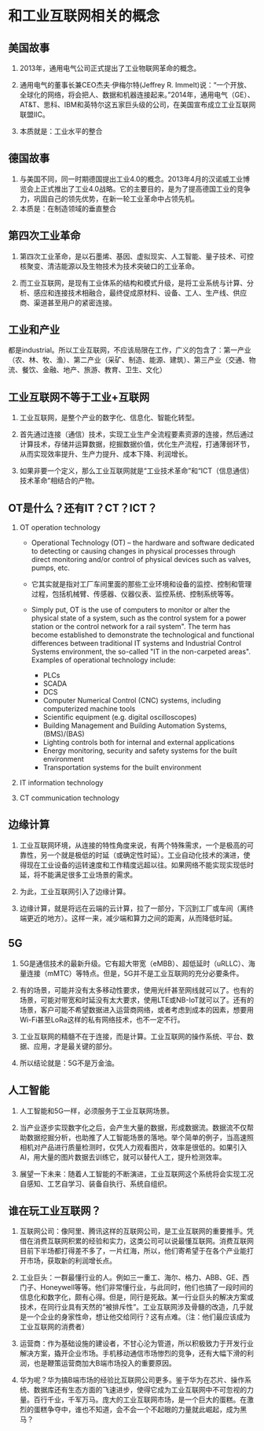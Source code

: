 # 和工业互联网相关的概念

## 美国故事

1. 2013年，通用电气公司正式提出了工业物联网革命的概念。

2. 通用电气的董事长兼CEO杰夫·伊梅尔特(Jeffrey R. Immelt)说：“一个开放、全球化的网络，将会把人、数据和机器连接起来。”2014年，通用电气（GE）、AT&T、思科、IBM和英特尔这五家巨头级的公司，在美国宣布成立工业互联网联盟IIC。

3. 本质就是：工业水平的整合

## 德国故事

1. 与美国不同，同一时期德国提出工业4.0的概念。2013年4月的汉诺威工业博览会上正式推出了工业4.0战略。它的主要目的，是为了提高德国工业的竞争力，巩固自己的领先优势，在新一轮工业革命中占领先机。
2. 本质是：在制造领域的垂直整合

## 第四次工业革命

1. 第四次工业革命，是以石墨烯、基因、虚拟现实、人工智能、量子技术、可控核聚变、清洁能源以及生物技术为技术突破口的工业革命。

2. 而工业互联网，是现有工业体系的结构和模式升级，是将工业系统与计算、分析、感应和连接技术相融合，最终促成原材料、设备、工人、生产线、供应商、渠道甚至用户的紧密连接。

## 工业和产业

都是industrial。所以工业互联网，不应该局限在工作，广义的包含了：第一产业（农、林、牧、渔）、第二产业（采矿、制造、能源、建筑）、第三产业（交通、物流、餐饮、金融、地产、旅游、教育、卫生、文化）

## 工业互联网不等于工业+互联网

1. 工业互联网，是整个产业的数字化、信息化、智能化转型。

2. 首先通过连接（通信）技术，实现工业生产全流程要素资源的连接，然后通过计算技术，存储并运算数据，挖掘数据价值，优化生产流程，打通薄弱环节，从而实现效率提升、生产力提升、成本下降、利润增长。

3. 如果非要一个定义，那么工业互联网就是“工业技术革命”和“ICT（信息通信）技术革命”相结合的产物。

## OT是什么？还有IT？CT？ICT？

1. OT operation technology

    * Operational Technology (OT) – the hardware and software dedicated to detecting or causing changes in physical processes through direct monitoring and/or control of physical devices such as valves, pumps, etc.

    * 它其实就是指对工厂车间里面的那些工业环境和设备的监控、控制和管理过程，包括机械臂、传感器、仪器仪表、监控系统、控制系统等等。

    * Simply put, OT is the use of computers to monitor or alter the physical state of a system, such as the control system for a power station or the control network for a rail system". The term has become established to demonstrate the technological and functional differences between traditional IT systems and Industrial Control Systems environment, the so-called "IT in the non-carpeted areas". Examples of operational technology include:
        * PLCs
        * SCADA
        * DCS
        * Computer Numerical Control (CNC) systems, including computerized machine tools
        * Scientific equipment (e.g. digital oscilloscopes)
        * Building Management and Building Automation Systems, (BMS)/(BAS)
        * Lighting controls both for internal and external applications
        * Energy monitoring, security and safety systems for the built environment
        * Transportation systems for the built environment

2. IT information technology

3. CT communication technology

## 边缘计算

1. 工业互联网环境，从连接的特性角度来说，有两个特殊需求，一个是极高的可靠性，另一个就是极低的时延（或确定性时延）。工业自动化技术的演进，使得现在工业设备的运转速度和工作精度远超以往。如果网络不能实现实现低时延，将不能满足很多工业场景的需求。

2. 为此，工业互联网引入了边缘计算。

3. 边缘计算，就是将远在云端的云计算，拉了一部分，下沉到工厂或车间（离终端更近的地方）。这样一来，减少端和算力之间的距离，从而降低时延。

## 5G

1. 5G是通信技术的最新升级。它有超大带宽（eMBB）、超低延时（uRLLC）、海量连接（mMTC）等特点。但是，5G并不是工业互联网的充分必要条件。

2. 有的场景，可能并没有太多移动性要求，使用光纤甚至网线就可以了。也有的场景，可能对带宽和时延没有太大要求，使用LTE或NB-IoT就可以了。还有的场景，客户可能不希望数据进入运营商网络，或者考虑到成本的因素，想要用Wi-Fi甚至LoRa这样的私有网络技术，也不一定不行。

3. 工业互联网的精髓不在于连接，而是计算。工业互联网的操作系统、平台、数据、应用，才是最关键的部分。

4. 所以结论就是：5G不是万金油。

## 人工智能

1. 人工智能和5G一样，必须服务于工业互联网场景。

2. 当产业逐步实现数字化之后，会产生大量的数据，形成数据流。数据流不仅帮助数据挖掘分析，也助推了人工智能场景的落地。举个简单的例子，当高速照相机对产品进行质量检测时，仅凭人力观看图片，效率是很低的。如果引入AI，用大量的图片数据去训练它，就可以替代人工，提升检测效率。

3. 展望一下未来：随着人工智能的不断演进，工业互联网这个系统将会实现工况自感知、工艺自学习、装备自执行、系统自组织。

## 谁在玩工业互联网？

1. 互联网公司：像阿里、腾讯这样的互联网公司，是工业互联网的重要推手。凭借在消费互联网积累的经验和实力，这类公司可以说最懂互联网。消费互联网目前下半场都打得差不多了，一片红海，所以，他们寄希望于在各个产业能打开市场，获取新的利润增长点。

2. 工业巨头：一群最懂行业的人。例如三一重工、海尔、格力、ABB、GE、西门子、Honeywell等等。他们非常懂行业，与此同时，他们也搞了一段时间的信息化和数字化，颇有心得。但是，同行是死敌。某一行业巨头的解决方案或技术，在同行业具有天然的“被排斥性”。工业互联网涉及骨髓的改造，几乎就是一个企业的身家性命，想让他交给同行？这有点难。（注：他们最应该成为工业互联网的消费者）

3. 运营商：作为基础设施的建设者，不甘心沦为管道，所以积极致力于开发行业解决方案，撬开企业市场。手机移动通信市场惨烈的竞争，还有大幅下滑的利润，也是鞭策运营商加大B端市场投入的重要原因。

4. 华为呢？华为搞B端市场的经验比互联网公司更多。鉴于华为在芯片、操作系统、数据库还有生态方面的飞速进步，使得它成为工业互联网中不可忽视的力量。百行千业，千军万马。庞大的工业互联网市场，是一个巨大的蛋糕。在激烈的蛋糕争夺中，谁也不知道，会不会一个不起眼的力量就此崛起，成为黑马？

